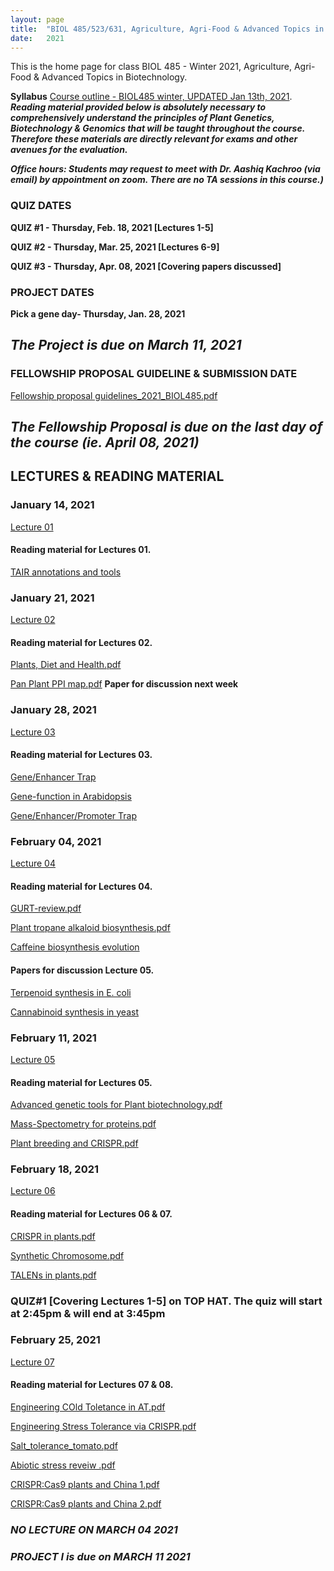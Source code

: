 ```yaml
---
layout: page
title:  "BIOL 485/523/631, Agriculture, Agri-Food & Advanced Topics in Biotechnology, Winter 2021"
date:   2021
---
```

This is the home page for class BIOL 485 - Winter 2021, Agriculture, Agri-Food & Advanced Topics in Biotechnology.

**Syllabus**
[Course outline - BIOL485 winter, UPDATED Jan 13th, 2021](https://github.com/kachroolab/kachroolab/files/5809437/BIOL485-523.course.outline_Winter2021.pdf). 
**_Reading material provided below is absolutely necessary to comprehensively understand the principles of Plant Genetics, Biotechnology & Genomics that will be taught throughout the course. Therefore these materials are directly relevant for exams and other avenues for the evaluation._** 

**_Office hours: Students may request to meet with Dr. Aashiq Kachroo (via email) by appointment on zoom. There are no TA sessions in this course.)_**

### **QUIZ DATES**

**QUIZ #1 - Thursday, Feb. 18, 2021 [Lectures 1-5]** 

**QUIZ #2 - Thursday, Mar. 25, 2021 [Lectures 6-9]** 

**QUIZ #3 - Thursday, Apr. 08, 2021 [Covering papers discussed]** 

### **PROJECT DATES**

**Pick a gene day- Thursday, Jan. 28, 2021** 

## **_The Project is due on March 11, 2021_**

### **FELLOWSHIP PROPOSAL GUIDELINE & SUBMISSION DATE**

[Fellowship proposal guidelines_2021_BIOL485.pdf](https://github.com/kachroolab/kachroolab/files/5809462/Fellowship.proposal.guidelines.pdf)

## **_The Fellowship Proposal is due on the last day of the course (ie. April 08, 2021)_**

## **LECTURES & READING MATERIAL**

### **January 14, 2021**

[Lecture 01](https://github.com/kachroolab/kachroolab/files/5850220/Week1_01142021_Lecture01_reducedfilesize.pdf) 

#### Reading material for Lectures 01.

[TAIR annotations and tools](https://github.com/kachroolab/kachroolab/files/4072467/TAIR.pdf)

### **January 21, 2021**

[Lecture 02](https://github.com/kachroolab/kachroolab/files/5888545/Week2_01212021_Lecture02_reducedfilesize.pdf) 

#### Reading material for Lectures 02.

[Plants, Diet and Health.pdf](https://github.com/kachroolab/kachroolab/files/4104744/Plants.Diet.and.Health.pdf)

[Pan Plant PPI map.pdf](https://github.com/kachroolab/kachroolab/files/4104743/Pan.Plant.PPI.map.pdf) **Paper for discussion next week**

### **January 28, 2021**

[Lecture 03](https://github.com/kachroolab/kachroolab/files/5888750/Week3_01282021_Lecture03_reducedfilesize.pdf)

#### Reading material for Lectures 03.

[Gene/Enhancer Trap](https://haseloff.plantsci.cam.ac.uk/tools/gal4system/page138.html)

[Gene-function in Arabidopsis](https://github.com/kachroolab/kachroolab/files/4166942/Plant.gene-Function.approaches.pdf)

[Gene/Enhancer/Promoter Trap](https://www.ncbi.nlm.nih.gov/pmc/articles/PMC149045/)


### **February 04, 2021**

[Lecture 04](https://github.com/kachroolab/kachroolab/files/5927531/Week4_02042021.pdf)


#### Reading material for Lectures 04.

[GURT-review.pdf](https://github.com/kachroolab/kachroolab/files/4199940/GURT-review.pdf)

[Plant tropane alkaloid biosynthesis.pdf](https://github.com/kachroolab/kachroolab/files/4199941/Plant.tropane.alkaloid.biosynthesis.pdf)

[Caffeine biosynthesis evolution](https://github.com/kachroolab/kachroolab/files/4199938/Caffeine.biosynthesis.evolution.pdf)

#### Papers for discussion Lecture 05.

[Terpenoid synthesis in E. coli](https://github.com/kachroolab/kachroolab/files/4199942/Terpenoid.synthesis.in.E.coli.pdf)


[Cannabinoid synthesis in yeast](https://github.com/kachroolab/kachroolab/files/4199939/Cannabinoid.synthesis.in.yeast.pdf)


### **February 11, 2021**

[Lecture 05](https://github.com/kachroolab/kachroolab/files/5967136/Week5_02112021.pdf)

#### Reading material for Lectures 05.

[Advanced genetic tools for Plant biotechnology.pdf](https://github.com/kachroolab/kachroolab/files/4232302/Advanced.genetic.tools.for.Plant.biotechnology.pdf)

[Mass-Spectometry for proteins.pdf](https://github.com/kachroolab/kachroolab/files/4232304/Mass-Spectometry.for.proteins.pdf)

[Plant breeding and CRISPR.pdf](https://github.com/kachroolab/kachroolab/files/5967131/Plant.breeding.and.CRISPR.pdf)

### **February 18, 2021**

[Lecture 06](https://github.com/kachroolab/kachroolab/files/6004341/Week6_02182021.pdf)

#### Reading material for Lectures 06 & 07.

[CRISPR in plants.pdf](https://github.com/kachroolab/kachroolab/files/4294268/CRISPR.in.plants.pdf)

[Synthetic Chromosome.pdf](https://github.com/kachroolab/kachroolab/files/4294269/Synthetic.Chromosome.pdf)

[TALENs in plants.pdf](https://github.com/kachroolab/kachroolab/files/4294270/TALENs.in.plants.pdf)

### **QUIZ#1 [Covering Lectures 1-5] on TOP HAT. The quiz will start at 2:45pm & will end at 3:45pm**

### **February 25, 2021**

[Lecture 07](https://github.com/kachroolab/kachroolab/files/6044548/Week7_02252021.pdf)

#### Reading material for Lectures 07 & 08.

[Engineering COld Toletance in AT.pdf](https://github.com/kachroolab/kachroolab/files/4325676/Engineering.COld.Toletance.in.AT.pdf)

[Engineering Stress Tolerance via CRISPR.pdf](https://github.com/kachroolab/kachroolab/files/4325677/Engineering.Stress.Tolerance.via.CRISPR.pdf)

[Salt_tolerance_tomato.pdf](https://github.com/kachroolab/kachroolab/files/4325678/Salt_tolerance_tomato.pdf)

[Abiotic stress reveiw .pdf](https://github.com/kachroolab/kachroolab/files/4325673/Abiotic.stress.reveiw.pdf)

[CRISPR:Cas9 plants and China 1.pdf](https://github.com/kachroolab/kachroolab/files/4325674/CRISPR.Cas9.plants.and.China.1.pdf)

[CRISPR:Cas9 plants and China 2.pdf](https://github.com/kachroolab/kachroolab/files/4325675/CRISPR.Cas9.plants.and.China.2.pdf)

### **_NO LECTURE ON MARCH 04 2021_**

### **_PROJECT I is due on MARCH 11 2021_**
